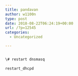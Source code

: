 ```yaml
---
title: pandavan
author: w1100n
type: post
date: 2018-08-22T06:24:19+00:00
url: /?p=12545
categories:
  - Uncategorized

---
```

```bash
  
\# restart dnsmasq
  
restart_dhcpd

```